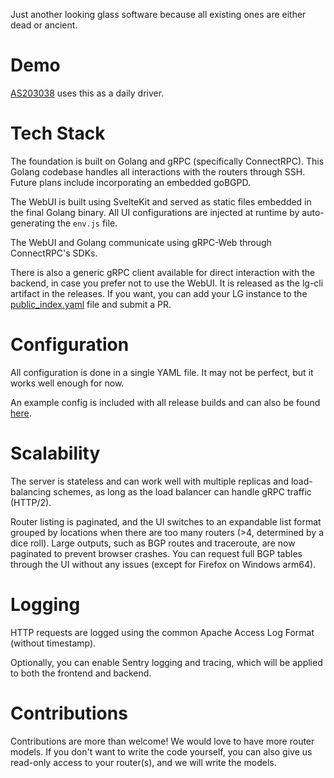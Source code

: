 Just another looking glass software because all existing ones are either dead or ancient.

# Demo
[AS203038](https://lg.as203038.net/) uses this as a daily driver.

# Tech Stack
The foundation is built on Golang and gRPC (specifically ConnectRPC). This Golang codebase handles all interactions with the routers through SSH. Future plans include incorporating an embedded goBGPD.

The WebUI is built using SvelteKit and served as static files embedded in the final Golang binary. All UI configurations are injected at runtime by auto-generating the `env.js` file.

The WebUI and Golang communicate using gRPC-Web through ConnectRPC's SDKs.

There is also a generic gRPC client available for direct interaction with the backend, in case you prefer not to use the WebUI. It is released as the lg-cli artifact in the releases. If you want, you can add your LG instance to the [public_index.yaml](https://github.com/AS203038/looking-glass/blob/main/public_index.yaml) file and submit a PR.

# Configuration
All configuration is done in a single YAML file. It may not be perfect, but it works well enough for now.

An example config is included with all release builds and can also be found [here](https://github.com/AS203038/looking-glass/blob/main/example.config.yaml).

# Scalability
The server is stateless and can work well with multiple replicas and load-balancing schemes, as long as the load balancer can handle gRPC traffic (HTTP/2).

Router listing is paginated, and the UI switches to an expandable list format grouped by locations when there are too many routers (>4, determined by a dice roll). Large outputs, such as BGP routes and traceroute, are now paginated to prevent browser crashes. You can request full BGP tables through the UI without any issues (except for Firefox on Windows arm64).

# Logging
HTTP requests are logged using the common Apache Access Log Format (without timestamp).

Optionally, you can enable Sentry logging and tracing, which will be applied to both the frontend and backend.

# Contributions
Contributions are more than welcome! We would love to have more router models. If you don't want to write the code yourself, you can also give us read-only access to your router(s), and we will write the models.